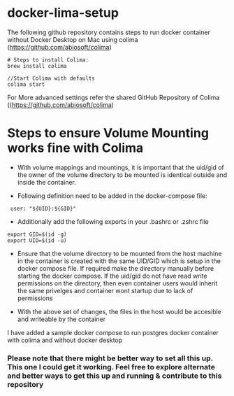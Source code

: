 # docker-lima-setup
The following github repository contains steps to run docker container without Docker Desktop on Mac using colima (https://github.com/abiosoft/colima)

```
# Steps to install Colima:
brew install colima

//Start Colima with defaults
colima start
```
For More advanced settings refer the shared GitHub Repository of Colima ((https://github.com/abiosoft/colima)

# Steps to ensure Volume Mounting works fine with Colima
* With volume mappings and mountings, it is important that the uid/gid of the owner of the volume directory to be mounted is identical outside and inside the container.

* Following definition need to be added in the docker-compose file:
```
 user: "${UID}:${GID}"
 ```
* Additionally add the following exports in your .bashrc or .zshrc file
```
export GID=$(id -g)
export UID=$(id -u)
```

* Ensure that the volume directory to be mounted from the host machine in the container is created with the same UID/GID which is setup in the docker compose file. If required make the directory manually before starting the docker compose. If the uid/gid do not have read write permissions on the directory, then even container users would inherit the same privelges and container wont startup due to lack of permissions 

* With the above set of changes, the files in the host would be accesible and writeable by the container

I have added a sample docker compose to run postgres docker container with colima and without docker desktop

### Please note that there might be better way to set all this up. This one I could get it working. Feel free to explore alternate and better ways to get this up and running & contribute to this repository


